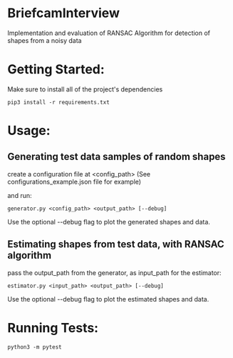 # BriefcamInterview
Implementation and evaluation of RANSAC Algorithm for detection of shapes from a noisy data


# Getting Started:

Make sure to install all of the project's dependencies
```
pip3 install -r requirements.txt
```

# Usage:
## Generating test data samples of random shapes
create a configuration file at <config_path> 
(See configurations_example.json file for example)

and run:
```
generator.py <config_path> <output_path> [--debug]
```
Use the optional --debug flag to plot the generated shapes and data.

## Estimating shapes from test data, with RANSAC algorithm
pass the output_path from the generator, as input_path for the estimator:
```
estimator.py <input_path> <output_path> [--debug]
```
Use the optional --debug flag to plot the estimated shapes and data.

# Running Tests:
```
python3 -m pytest
```
